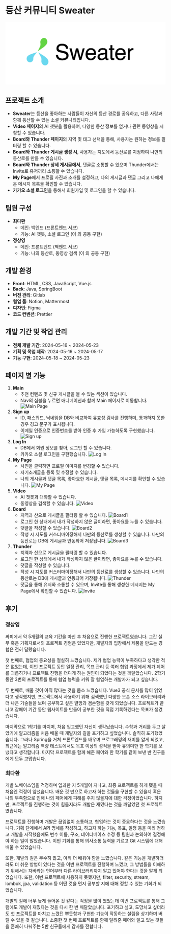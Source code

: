 # 등산 커뮤니티 Sweater
![Sweater Logo](images/image_symbol.png)

## 프로젝트 소개
* **Sweater**는 등산을 좋아하는 사람들이 자신의 등산 경로를 공유하고, 다른 사람과 함께 등산할 수 있는 소셜 커뮤니티입니다.
* **Video 페이지**의 AI 챗봇을 활용하여, 다양한 등산 정보를 얻거나 관련 동영상을 시청할 수 있습니다.
* **Board와 Thunder 페이지**의 지역 및 태그 선택을 통해, 사용자는 원하는 정보를 필터링 할 수 있습니다.
* **Board와 Thunder 게시글 생성 시**, 사용자는 지도에서 등산로를 지정하여 나만의 등산로를 만들 수 있습니다.
* **Board와 Thunder 상세 게시글에서**, 댓글로 소통할 수 있으며 Thunder에서는 Invite로 유저끼리 소통할 수 있습니다.
* **My Page**에서 프로필 사진과 소개를 설정하고, 나의 게시글과 댓글 그리고 나에게 온 메시지 목록을 확인할 수 있습니다.
* **카카오 소셜 로그인**을 통해서 회원가입 및 로그인을 할 수 있습니다.

## 팀원 구성
* **최다환**
  - 메인: 백엔드 (프론트엔드 서브)
  - 기능: AI 챗봇, 소셜 로그인 (이 외 공동 구현)
* **정상영**
  - 메인: 프론트엔드 (백엔드 서브)
  - 기능: 나의 등산로, 동영상 검색 (이 외 공동 구현)

## 개발 환경
* **Front**: HTML, CSS, JavaScript, Vue.js
* **Back**: Java, SpringBoot
* **버전 관리**: Gitlab
* **협업 툴**: Notion, Mattermost
* **디자인**: Figma
* **코드 컨벤션**: Prettier

## 개발 기간 및 작업 관리
* **전체 개발 기간**: 2024-05-16 ~ 2024-05-23
* **기획 및 목업 제작**: 2024-05-16 ~ 2024-05-17
* **기능 구현**: 2024-05-18 ~ 2024-05-23

## 페이지 별 기능
1. **Main**
   - 추천 컨텐츠 및 신규 게시글을 볼 수 있는 섹션이 있습니다.
   - Nav의 심볼을 누르면 애니메이션과 함께 Main 페이지로 이동합니다.
   ![Main Page](images/main.gif)
2. **Sign up**
   - ID, 패스워드, 닉네임을 DB와 비교하여 유효성 검사를 진행하며, 통과하지 못한 경우 경고 문구가 표시됩니다.
   - 이메일 인증으로 인증번호를 받아 인증 후 가입 가능하도록 구현했습니다.
   ![Sign up](images/user.gif)
3. **Log In**
   - DB에서 회원 정보를 찾아, 로그인 할 수 있습니다.
   - 카카오 소셜 로그인을 구현했습니다.
   ![Log In](images/kakao.gif)
4. **My Page**
   - 사진을 클릭하면 프로필 이미지를 변경할 수 있습니다.
   - 자기소개글을 등록 및 수정할 수 있습니다.
   - 나의 게시글과 댓글 목록, 좋아요한 게시글, 댓글 목록, 메시지를 확인할 수 있습니다.
   ![My Page](images/mypage.gif)
5. **Video**
   - AI 챗봇과 대화할 수 있습니다.
   - 동영상을 검색할 수 있습니다.
   ![Video](images/video.gif)
6. **Board**
   - 지역과 산으로 게시글을 필터링 할 수 있습니다.
   ![Board1](images/boardlist.gif)
   - 로그인 한 상태에서 내가 작성하지 않은 글이라면, 좋아요를 누를 수 있습니다.
   - 댓글을 작성할 수 있습니다.
   ![Board2](images/boarddetail.gif)
   - 작성 시 지도를 커스터마이징해서 나만의 등산로를 생성할 수 있습니다. 나만의 등산로는 DB에 게시글과 연동되어 저장됩니다.
   ![Board3](images/boardcreate.gif)
7. **Thunder**
   - 지역과 산으로 게시글을 필터링 할 수 있습니다.
   - 로그인 한 상태에서 내가 작성하지 않은 글이라면, 좋아요를 누를 수 있습니다.
   - 댓글을 작성할 수 있습니다.
   - 작성 시 지도를 커스터마이징해서 나만의 등산로를 생성할 수 있습니다. 나만의 등산로는 DB에 게시글과 연동되어 저장됩니다.
   ![Thunder](images/thunder.gif)
   - 댓글을 통해 유저와 소통할 수 있으며, Invite를 통해 생성한 메시지는 My Page에서 확인할 수 있습니다.
   ![Invite](images/invite.gif)

## 후기

### 정상영
싸피에서 약 5개월의 교육 기간을 마친 후 처음으로 진행한 프로젝트였습니다. 그간 실무 혹은 기획자로서의 프로젝트 경험은 있었지만, 개발자의 입장에서 제품을 만드는 경험은 전혀 달랐습니다.

첫 번째로, 협업의 중요성을 절실히 느꼈습니다. 제가 협업 능력이 부족하다고 생각한 적은 없었는데, 이번 프로젝트 동안 일정 관리, 목표 관리 등 여러 협업 과정에서 제가 페어를 괴롭히거나 프로젝트 진행을 더디게 하는 원인이 되었다는 것을 깨달았습니다. 2학기 동안 3번의 프로젝트를 통해 협업 능력을 키워 잘 협업하는 개발자가 되고 싶습니다.

두 번째로, 배울 것이 아직 많다는 것을 몸소 느꼈습니다. Vue3 공식 문서를 많이 읽었다고 생각했지만, 프로젝트에서 사용하기 위해 검색했던 다양한 오픈 소스 라이브러리와 더 나은 기술들을 보며 공부하고 싶은 열망과 겸손함을 갖게 되었습니다. 프로젝트가 끝나고 잡페어 기간 동안 웹사이트를 만들어 공부한 것을 직접 기록하겠다는 목표가 생겼습니다.

마지막으로 1학기를 마치며, 처음 입교했던 자신이 생각났습니다. 수학과 거리를 두고 살았기에 알고리즘을 처음 배울 때 개발자의 길을 포기하고 싶었습니다. 솔직히 포기했었습니다. 그러나 Spring을 거쳐 프론트엔드를 배우며 프로그래밍의 재미를 알게 되었고, 최근에는 알고리즘 역량 테스트에서도 목표 이상의 성적을 받아 유의미한 한 학기를 보냈다고 생각합니다. 마지막 프로젝트를 함께 해준 페어와 한 학기를 같이 보낸 반 친구들에게 모두 고맙습니다.

### 최다환
개발 노베이스임을 걱정하며 입과한 지 5개월이 지나고, 최종 프로젝트를 하게 됐을 때 처음엔 걱정이 앞섰습니다. 배운 것 만으로 하고자 하는 것들을 구현할 수 있을지 혹은 나의 부족함으로 인해 나의 페어에게 피해를 주지 않을지에 대한 걱정이었습니다. 하지만, 프로젝트를 진행하는 것이 힘들지라도 개발은 재밌다는 것을 깨달았던 첫 프로젝트였습니다.

프로젝트를 진행하며 개발은 끊임없이 소통하고, 협업하는 것이 중요하다는 것을 느꼈습니다. 기획 단계에서 API 명세를 작성하고, 하고자 하는 기능, 목표, 일정 등을 미리 정하고 개발을 시작했음에도 변수 이름, 구조, 데이터베이스 수정 등 팀원과 논의하여 결정해야 하는 일이 많았습니다. 이번 기회를 통해 의사소통 능력을 기르고 Git 시스템에 대해 배울 수 있었습니다.

또한, 개발의 길은 무수히 많고, 아직 더 배워야 함을 느꼈습니다. 같은 기능을 개발하더라도 더 쉬운 방법이 있다는 것을 이번 프로젝트를 진행하며 느꼈고, 그 방법들을 이해하기 위해서는 자바라는 언어부터 다른 라이브러리까지 알고 있어야 한다는 것을 알게 되었습니다. 또한, 이번 프로젝트에 사용하지 못했지만, filter, security, stream, lombok, jpa, validation 등 어떤 것을 먼저 공부할 지에 대해 정할 수 있는 기회가 되었습니다.

개발의 길에 너무 늦게 들어온 것 같다는 걱정을 많이 했었는데 이번 프로젝트를 통해 그럼에도 개발이 재밌다는 것을 다시 한 번 깨달았습니다. 포기하고 싶고, 도망치고 싶더라도 첫 프로젝트를 마치고 느꼈던 뿌듯함과 구현한 기능이 작동하는 설렘을 상기하며 버틸 수 있을 것 같습니다. 소중한 첫 번째 프로젝트를 함께 달려준 페어와 알고 있는 것들을 흔쾌히 나눠주는 5반 친구들에게 감사를 전합니다.
